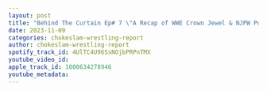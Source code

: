 ```yaml
---
layout: post
title: "Behind The Curtain Ep# 7 \"A Recap of WWE Crown Jewel & NJPW Power Struggle, Plus All the Juicy Wrestling News & Rumors.\" Is NWA's TV Deal with CW a Thing of the Past?\""
date: 2023-11-09
categories: chokeslam-wrestling-report
author: chokeslam-wrestling-report
spotify_track_id: 4UlTC4U96SsNOjbPRPnTMX
youtube_video_id: 
apple_track_id: 1000634278946
youtube_metadata: 
---
```

